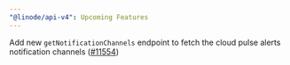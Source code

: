 ```yaml
---
"@linode/api-v4": Upcoming Features
---
```


Add new `getNotificationChannels` endpoint to fetch the cloud pulse alerts notification channels ([#11554](https://github.com/linode/manager/pull/11554))
